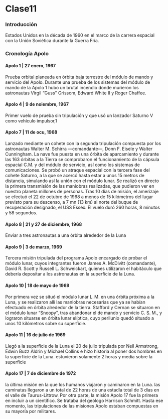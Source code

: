 # Clase11

### Introducción
Estados Unidos en la década de 1960 en el marco de la carrera espacial con la Unión Soviética durante la Guerra Fría. 
### Cronología Apolo 
#### Apolo 1 | 27  enero, 1967
Prueba orbital planeada en órbita baja terrestre del módulo de mando y servicio del Apolo. 
Durante una prueba de los sistemas del módulo de mando de la Apolo 1 hubo un brutal incendio donde murieron los astronautas Virgil “Guss” Grissom, Edward White II y Roger Chaffee.
#### Apolo 4 |  9 de noiembre, 1967
Primer vuelo de prueba sin tripulación y que usó un lanzador Saturno V como vehículo impulsor,1
#### Apolo 7 | 11 de ocu, 1968 
Lanzado mediante un cohete con la segunda tripulación compuesta por los astronautas Walter M. Schirra —comandante—, Donn F. Eisele y Walter Cunningham.
La nave fue puesta en una órbita de aparcamiento y durante las 163 órbitas a la Tierra se comprobaron el funcionamiento de la cápsula espacial C.M. y del módulo de servicio, así como los sistemas de comunicaciones.
Se probó un atraque espacial con la tercera fase del cohete Saturno, a la que se acercó hasta estar a unos 15 metros de distancia, simulando así la unión con el módulo lunar.
Se realizó en directo la primera transmisión de las maniobras realizadas, que pudieron ver en nuestro planeta millones de personas.
Tras 10 días de misión, el amerizaje se efectuó el 22 de octubre de 1968 a menos de 15 kilómetros del lugar previsto para su descenso, a 7 mn (13 km) al norte del buque de recuperación designado, el USS Essex. El vuelo duró 260 horas, 8 minutos y 58 segundos.
#### Apolo 8 | 21 y 27 de diciembre, 1968
Enviar a tres astronautas a una órbita alrededor de la Luna
#### Apolo 9 | 3 de marzo, 1969
Tercera misión tripulada del programa Apolo encargado de probar el módulo lunar, cuyos integrantes fueron James A. McDivitt (comandante), David R. Scott y Russell L. Schweickart, quienes utilizaron el habitáculo que debería depositar a los astronautas en la superficie de la Luna.
#### Apolo 10 |  18 de mayo de 1969
Por primera vez se situó el módulo lunar L. M. en una órbita próxima a la Luna, y se realizaron allí las maniobras necesarias que ya se habían efectuado en órbita alrededor de la tierra.
Stafford y Cernan se situaron en el módulo lunar “Snoopy”, tras abandonar el de mando y servicio C. S. M., y lograron situarse en órbita lunar elíptica, cuyo perilunio quedó situado a unos 10 kilómetros sobre su superficie.
#### Apolo 11 | 16 de julio de 1969
Llegó a la superficie de la Luna el 20 de julio tripulada por Neil Armstrong, Edwin Buzz Aldrin y Michael Collins e hizo historia al poner dos hombres en la superficie de la Luna.  estuvieron solamente 2 horas y media sobre la superficie
#### Apolo 17 | 7 de diciembre  de  1972
la última misión en la que los humanos viajaron y caminaron en la Luna. las caminatas llegaron a un total de 22 horas de una estadía total de 3 días en el valle de Taurus-Littrow.
Por otra parte, la misión Apolo 17 fue la primera en incluir a un científico. Se trataba del geólogo Harrison Schmitt. Hasta ese momento, las tripulaciones de las misiones Apolo estaban compuestas en su mayoría por militares.



